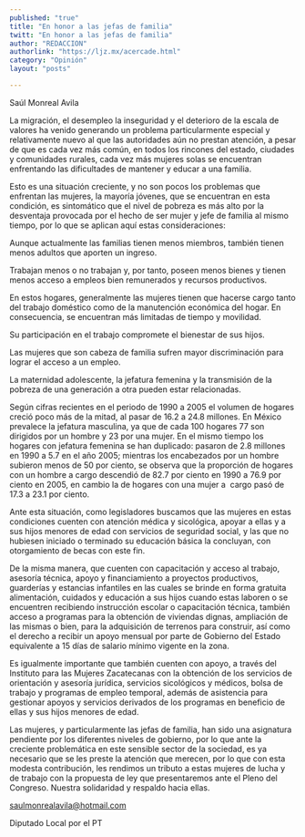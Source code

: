 ```yaml
---
published: "true"
title: "En honor a las jefas de familia"
twitt: "En honor a las jefas de familia"
author: "REDACCION"
authorlink: "https://ljz.mx/acercade.html"
category: "Opinión"
layout: "posts"

---
```



  Saúl Monreal Avila



La migración, el desempleo la inseguridad y el deterioro de la escala de valores ha venido generando un problema particularmente especial y relativamente nuevo al que las autoridades aún no prestan atención, a pesar de que es cada vez más común, en todos los rincones del estado, ciudades y comunidades rurales, cada vez más mujeres solas se encuentran enfrentando las dificultades de mantener y educar a una familia.  

  Esto es una situación creciente, y no son pocos los problemas que enfrentan las mujeres, la mayoría jóvenes, que se encuentran en esta condición, es sintomático que el nivel de pobreza es más alto por la desventaja provocada por el hecho de ser mujer y jefe de familia al mismo tiempo, por lo que se aplican aquí estas consideraciones:



  Aunque actualmente las familias tienen menos miembros, también tienen menos adultos que aporten un ingreso.



  Trabajan menos o no trabajan y, por tanto, poseen menos bienes y tienen menos acceso a empleos bien remunerados y recursos productivos.



  En estos hogares, generalmente las mujeres tienen que hacerse cargo tanto del trabajo doméstico como de la manutención económica del hogar. En consecuencia, se encuentran más limitadas de tiempo y movilidad.



  Su participación en el trabajo compromete el bienestar de sus hijos.



  Las mujeres que son cabeza de familia sufren mayor discriminación para lograr el acceso a un empleo.



  La maternidad adolescente, la jefatura femenina y la transmisión de la pobreza de una generación a otra pueden estar relacionadas.



  Según cifras recientes en el periodo de 1990 a 2005 el volumen de hogares creció poco más de la mitad, al pasar de 16.2 a 24.8 millones. En México prevalece la jefatura masculina, ya que de cada 100 hogares 77 son dirigidos por un hombre y 23 por una mujer. En el mismo tiempo los hogares con jefatura femenina se han duplicado: pasaron de 2.8 millones en 1990 a 5.7 en el año 2005; mientras los encabezados por un hombre subieron menos de 50 por ciento, se observa que la proporción de hogares con un hombre a cargo descendió de 82.7 por ciento en 1990 a 76.9 por ciento en 2005, en cambio la de hogares con una mujer a  cargo pasó de 17.3 a 23.1 por ciento.



  Ante esta situación, como legisladores buscamos que las mujeres en estas condiciones cuenten con atención médica y sicológica, apoyar a ellas y a sus hijos menores de edad con servicios de seguridad social, y las que no hubiesen iniciado o terminado su educación básica la concluyan, con otorgamiento de becas con este fin.



  De la misma manera, que cuenten con capacitación y acceso al trabajo, asesoría técnica, apoyo y financiamiento a proyectos productivos, guarderías y estancias infantiles en las cuales se brinde en forma gratuita alimentación, cuidados y educación a sus hijos cuando estas laboren o se encuentren recibiendo instrucción escolar o capacitación técnica, también acceso a programas para la obtención de viviendas dignas, ampliación de las mismas o bien, para la adquisición de terrenos para construir, así como el derecho a recibir un apoyo mensual por parte de Gobierno del Estado equivalente a 15 días de salario mínimo vigente en la zona.



  Es igualmente importante que también cuenten con apoyo, a través del Instituto para las Mujeres Zacatecanas con la obtención de los servicios de orientación y asesoría jurídica, servicios sicológicos y médicos, bolsa de trabajo y programas de empleo temporal, además de asistencia para gestionar apoyos y servicios derivados de los programas en beneficio de ellas y sus hijos menores de edad.



  Las mujeres, y particularmente las jefas de familia, han sido una asignatura pendiente por los diferentes niveles de gobierno, por lo que ante la creciente problemática en este sensible sector de la sociedad, es ya necesario que se les preste la atención que merecen, por lo que con esta modesta contribución, les rendimos un tributo a estas mujeres de lucha y de trabajo con la propuesta de ley que presentaremos ante el Pleno del Congreso. Nuestra solidaridad y respaldo hacia ellas.



  saulmonrealavila@hotmail.com



  Diputado Local por el PT

